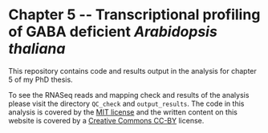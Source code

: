 # Chapter 5 -- Transcriptional profiling of GABA deficient *Arabidopsis thaliana*

This repository contains code and results output in the analysis for 
chapter 5 of my PhD thesis.

To see the RNASeq reads and mapping check and results of the analysis please visit the directory `QC_check` and `output_results`.
The code in this analysis is covered by the [MIT license][mit] and the written
content on this website is covered by a [Creative Commons CC-BY][cc] license.

[mit]: https://choosealicense.com/licenses/mit/ "MIT License"
[cc]: https://creativecommons.org/licenses/by/4.0/ "CC-BY License"
